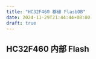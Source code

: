 ```yaml
---
title: "HC32F460 移植 FlasbDB"
date: 2024-11-29T21:44:44+08:00
draft: true
---
```


## HC32F460 内部 Flash

